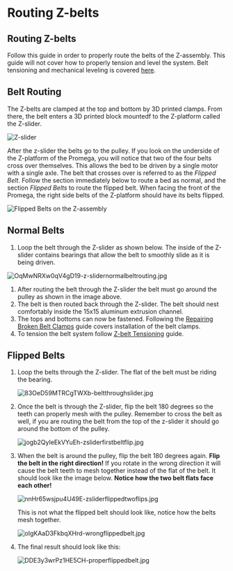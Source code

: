 # Routing Z-belts

## Routing Z-belts

Follow this guide in order to properly route the belts of the Z-assembly. This guide will not cover how to properly tension and level the system. Belt tensioning and mechanical leveling is covered [here](http://promega.printm3d.com/books/user-manual/page/belt-tensioning-and-mechanical-leveling).

## Belt Routing

The Z-belts are clamped at the top and bottom by 3D printed clamps. From there, the belt enters a 3D printed block mountedf to the Z-platform called the Z-slider.

![Z-slider](http://promega.printm3d.com/uploads/images/gallery/2018-06-Jun/scaled-840-0/UNYfc5Q5YhxMiPlc-z-slider.jpg)

After the z-slider the belts go to the pulley. If you look on the underside of the Z-platform of the Promega, you will notice that two of the four belts cross over themselves. This allows the bed to be driven by a single motor with a single axle. The belt that crosses over is referred to as the _Flipped Belt_. Follow the section immediately below to route a bed as normal, and the section _Flipped Belts_ to route the flipped belt. When facing the front of the Promega, the right side belts of the Z-platform should have its belts flipped.

 

![Flipped Belts on the Z-assembly](http://promega.printm3d.com/uploads/images/gallery/2018-06-Jun/scaled-840-0/uEREdp4TlwEEMR8T-flippedbelts.jpg)

## Normal Belts

1. Loop the belt through the Z-slider as shown below. The inside of the Z-slider contains bearings that allow the belt to smoothly slide as it is being driven.

![OqMwNRXw0qV4gD19-z-slidernormalbeltrouting.jpg](http://promega.printm3d.com/uploads/images/gallery/2018-06-Jun/scaled-840-0/OqMwNRXw0qV4gD19-z-slidernormalbeltrouting.jpg)

1. After routing the belt through the Z-slider the belt must go around the pulley as shown in the image above.
2. The belt is then routed back through the Z-slider. The belt should nest comfortably inside the 15x15 aluminum extrusion channel.
3. The tops and bottoms can now be fastened. Following the [Repairing Broken Belt Clamps](http://promega.printm3d.com/books/user-manual/page/repairing-broken-belt-clamps) guide covers installation of the belt clamps. 
4. To tension the belt system follow [Z-belt Tensioning](http://promega.printm3d.com/books/user-manual/page/repairing-broken-belt-clamps#bkmrk-tensioning-the-belts) guide.

## Flipped Belts

1. Loop the belts through the Z-slider. The flat of the belt must be riding the bearing.

   ![83OeD59MTRCgTWXb-beltthroughslider.jpg](http://promega.printm3d.com/uploads/images/gallery/2018-06-Jun/scaled-840-0/83OeD59MTRCgTWXb-beltthroughslider.jpg)

2. Once the belt is through the Z-slider, flip the belt 180 degrees so the teeth can properly mesh with the pulley. Remember to cross the belt as well, if you are routing the belt from the top of the z-slider it should go around the bottom of the pulley.

   ![jogb2QyIeEkVYuEh-zsliderfirstbeltflip.jpg](http://promega.printm3d.com/uploads/images/gallery/2018-06-Jun/scaled-840-0/jogb2QyIeEkVYuEh-zsliderfirstbeltflip.jpg)

3. When the belt is around the pulley, flip the belt 180 degrees again. **Flip the belt in the right direction!** If you rotate in the wrong direction it will cause the belt teeth to mesh together instead of the flat of the belt. It should look like the image below. **Notice how the two belt flats face each other!**

   ![nnHr65wsjpu4U49E-zsliderflippedtwoflips.jpg](http://promega.printm3d.com/uploads/images/gallery/2018-06-Jun/scaled-840-0/nnHr65wsjpu4U49E-zsliderflippedtwoflips.jpg)

   This is not what the flipped belt should look like, notice how the belts mesh together.

   ![oIgKAaD3FkbqXHrd-wrongflippedbelt.jpg](http://promega.printm3d.com/uploads/images/gallery/2018-06-Jun/scaled-840-0/oIgKAaD3FkbqXHrd-wrongflippedbelt.jpg)

4. The final result should look like this:

   ![DDE3y3wrPz1HE5CH-properflippedbelt.jpg](http://promega.printm3d.com/uploads/images/gallery/2018-06-Jun/scaled-840-0/DDE3y3wrPz1HE5CH-properflippedbelt.jpg)

